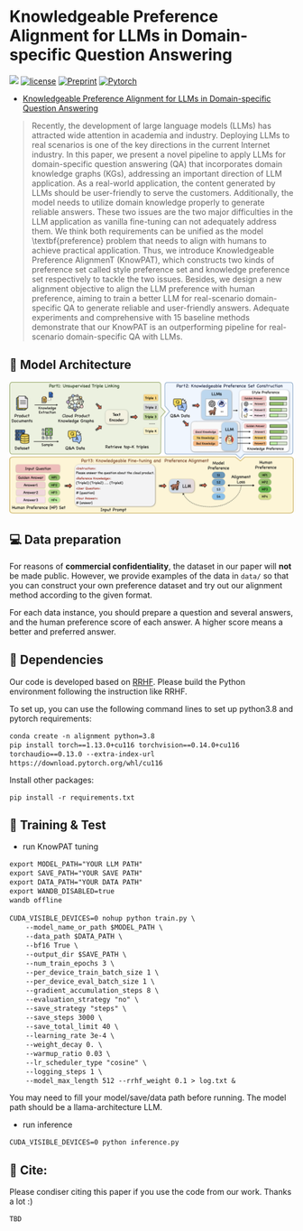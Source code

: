 # Knowledgeable Preference Alignment for LLMs in Domain-specific Question Answering
![](https://img.shields.io/badge/version-1.0.1-blue)
[![license](https://img.shields.io/github/license/mashape/apistatus.svg?maxAge=2592000)](https://github.com/zjukg/KnowPAT/main/LICENSE)
[![Preprint](https://img.shields.io/badge/Preprint'23-brightgreen)](https://arxiv.org)
[![Pytorch](https://img.shields.io/badge/PyTorch-%23EE4C2C.svg?e&logo=PyTorch&logoColor=white)](https://pytorch.org/)
 - [Knowledgeable Preference Alignment for LLMs in Domain-specific Question Answering](https://arxiv.org)

> Recently, the development of large language models (LLMs) has attracted wide attention in academia and industry. Deploying LLMs to real scenarios is one of the key directions in the current Internet industry. In this paper, we present a novel pipeline to apply LLMs for domain-specific question answering (QA)  that incorporates domain knowledge graphs (KGs), addressing an important direction of LLM application. As a real-world application, the content generated by LLMs should be user-friendly to serve the customers. Additionally, the model needs to utilize domain knowledge properly to generate reliable answers. These two issues are the two major difficulties in the LLM application as vanilla fine-tuning can not adequately address them. We think both requirements can be unified as the model \textbf{preference} problem that needs to align with humans to achieve practical application. Thus, we introduce Knowledgeable Preference AlignmenT (KnowPAT), which constructs two kinds of preference set called style preference set and knowledge preference set respectively to tackle the two issues.  Besides, we design a new alignment objective to align the LLM preference with human preference, aiming to train a better LLM for real-scenario domain-specific QA to generate reliable and user-friendly answers. Adequate experiments and comprehensive with 15 baseline methods demonstrate that our KnowPAT is an outperforming pipeline for real-scenario domain-specific QA with LLMs.

## 🌈 Model Architecture
![Model_architecture](figure/model.png)

## 💻 Data preparation
For reasons of **commercial confidentiality**, the dataset in our paper will **not** be made public. However, we provide examples of the data in `data/` so that you can construct your own preference dataset and try out our alignment method according to the given format.

For each data instance, you should prepare a question and several answers, and the human preference score of each answer. A higher score means a better and preferred answer.


## 🔬 Dependencies
Our code is developed based on [RRHF](https://github.com/GanjinZero/RRHF). Please build the Python environment following the instruction like RRHF.

To set up, you can use the following command lines to set up python3.8 and pytorch requirements:

```shell
conda create -n alignment python=3.8
pip install torch==1.13.0+cu116 torchvision==0.14.0+cu116 torchaudio==0.13.0 --extra-index-url https://download.pytorch.org/whl/cu116

```
Install other packages:

```shell
pip install -r requirements.txt
```

## 📕 Training & Test

- run KnowPAT tuning
```shell
export MODEL_PATH="YOUR LLM PATH"
export SAVE_PATH="YOUR SAVE PATH"
export DATA_PATH="YOUR DATA PATH"
export WANDB_DISABLED=true
wandb offline

CUDA_VISIBLE_DEVICES=0 nohup python train.py \
    --model_name_or_path $MODEL_PATH \
    --data_path $DATA_PATH \
    --bf16 True \
    --output_dir $SAVE_PATH \
    --num_train_epochs 3 \
    --per_device_train_batch_size 1 \
    --per_device_eval_batch_size 1 \
    --gradient_accumulation_steps 8 \
    --evaluation_strategy "no" \
    --save_strategy "steps" \
    --save_steps 3000 \
    --save_total_limit 40 \
    --learning_rate 3e-4 \
    --weight_decay 0. \
    --warmup_ratio 0.03 \
    --lr_scheduler_type "cosine" \
    --logging_steps 1 \
    --model_max_length 512 --rrhf_weight 0.1 > log.txt &

```
You may need to fill your model/save/data path before running. The model path should be a llama-architecture LLM.

- run inference
```shell
CUDA_VISIBLE_DEVICES=0 python inference.py
```


## 🤝 Cite:
Please condiser citing this paper if you use the code from our work.
Thanks a lot :)

```bigquery
TBD
```
